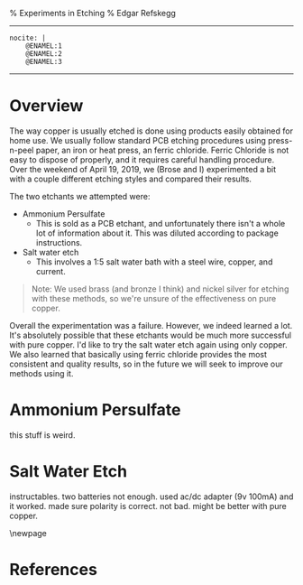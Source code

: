 % Experiments in Etching
% Edgar Refskegg

---
    nocite: |
        @ENAMEL:1
        @ENAMEL:2
        @ENAMEL:3
---

# Overview

The way copper is usually etched is done using products easily obtained for home
use. We usually follow standard PCB etching procedures using
press-n-peel paper, an iron or heat press, an ferric chloride. Ferric
Chloride is not easy to dispose of properly, and it requires careful
handling procedure. Over the weekend of April 19, 2019, we (Brose and I) experimented
a bit with a couple different etching styles and compared their results. 

The two etchants we attempted were:
* Ammonium Persulfate
    * This is sold as a PCB etchant, and unfortunately there isn't a
      whole lot of information about it. This was diluted according to
      package instructions.
* Salt water etch
    * This involves a 1:5 salt water bath with a steel wire, copper, and
      current.

> Note: We used brass (and bronze I think) and nickel silver for etching
> with these methods, so we're unsure of the effectiveness on pure copper.

Overall the experimentation was a failure. However, we indeed
learned a lot. It's absolutely possible that these etchants would be much more
successful with pure copper. I'd like to try the salt water etch again
using only copper. We also learned that basically using ferric chloride provides the most
consistent and quality results, so in the future we will seek to improve
our methods using it. 

# Ammonium Persulfate

this stuff is weird.

# Salt Water Etch

instructables. two batteries not enough. used ac/dc adapter (9v 100mA)
and it worked. made sure polarity is correct. not bad. might be better
with pure copper.

\newpage
# References
